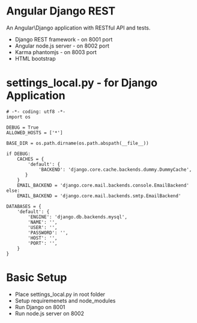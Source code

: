 # Angular Django REST
An Angular\Django application with RESTful API and tests.

* Django REST framework - on 8001 port
* Angular node.js server - on 8002 port
* Karma phantomjs - on 8003 port
* HTML bootstrap

# settings_local.py - for Django Application

    # -*- coding: utf8 -*-
    import os
    
    DEBUG = True
    ALLOWED_HOSTS = ['*']
    
    BASE_DIR = os.path.dirname(os.path.abspath(__file__))
    
    if DEBUG:
        CACHES = {
            'default': {
                'BACKEND': 'django.core.cache.backends.dummy.DummyCache',
           }
        }
        EMAIL_BACKEND = 'django.core.mail.backends.console.EmailBackend'
    else:
        EMAIL_BACKEND = 'django.core.mail.backends.smtp.EmailBackend'
    
    DATABASES = {
        'default': {
            'ENGINE': 'django.db.backends.mysql',
            'NAME': '',
            'USER': '',
            'PASSWORD': '',
            'HOST': '',
            'PORT': '',
        }
    }

# Basic Setup

* Place settings_local.py in root folder
* Setup requiremenets and node_modules
* Run Django on 8001
* Run node.js server on 8002
